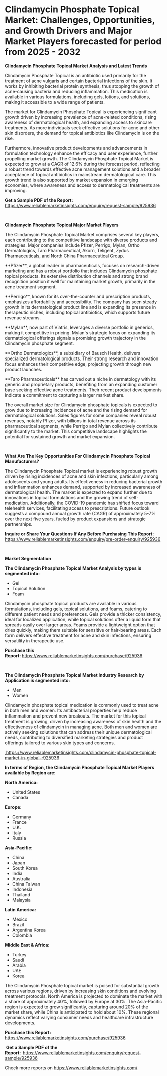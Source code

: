 <p><h1>Clindamycin Phosphate Topical Market: Challenges, Opportunities, and Growth Drivers and Major Market Players forecasted for period from 2025 - 2032</h1></p><p><strong>Clindamycin Phosphate Topical Market Analysis and Latest Trends</strong></p>
<p><p>Clindamycin Phosphate Topical is an antibiotic used primarily for the treatment of acne vulgaris and certain bacterial infections of the skin. It works by inhibiting bacterial protein synthesis, thus stopping the growth of acne-causing bacteria and reducing inflammation. This medication is available in various formulations, including gels, lotions, and solutions, making it accessible to a wide range of patients.</p><p>The market for Clindamycin Phosphate Topical is experiencing significant growth driven by increasing prevalence of acne-related conditions, rising awareness of dermatological health, and expanding access to skincare treatments. As more individuals seek effective solutions for acne and other skin disorders, the demand for topical antibiotics like Clindamycin is on the rise. </p><p>Furthermore, innovative product developments and advancements in formulation technology enhance the efficacy and user experience, further propelling market growth. The Clindamycin Phosphate Topical Market is expected to grow at a CAGR of 12.6% during the forecast period, reflecting a robust trend towards effective acne management solutions and a broader acceptance of topical antibiotics in mainstream dermatological care. This growth trend is also supported by market expansion in emerging economies, where awareness and access to dermatological treatments are improving.</p></p>
<p><strong>Get a Sample PDF of the Report:&nbsp;</strong> <a href="https://www.reliablemarketinsights.com/enquiry/request-sample/925936?utm_campaign=3212&utm_medium=2&utm_source=Github&utm_content=ia&utm_term=08032025&utm_id=clindamycin-phosphate-topical">https://www.reliablemarketinsights.com/enquiry/request-sample/925936</a></p>
<p>&nbsp;</p>
<p><strong>Clindamycin Phosphate Topical Major Market Players</strong></p>
<p><p>The Clindamycin Phosphate Topical Market comprises several key players, each contributing to the competitive landscape with diverse products and strategies. Major companies include Pfizer, Perrigo, Mylan, Ortho Dermatologics, Taro Pharmaceutical, Akorn, Teligent, Zydus Pharmaceuticals, and North China Pharmaceutical Group.</p><p>**Pfizer**, a global leader in pharmaceuticals, focuses on research-driven marketing and has a robust portfolio that includes Clindamycin phosphate topical products. Its extensive distribution channels and strong brand recognition position it well for maintaining market growth, primarily in the acne treatment segment.</p><p>**Perrigo**, known for its over-the-counter and prescription products, emphasizes affordability and accessibility. The company has seen steady growth in its dermatological product line and is expanding its presence in therapeutic niches, including topical antibiotics, which supports future revenue streams.</p><p>**Mylan**, now part of Viatris, leverages a diverse portfolio in generics, making it competitive in pricing. Mylan's strategic focus on expanding its dermatological offerings signals a promising growth trajectory in the Clindamycin phosphate segment.</p><p>**Ortho Dermatologics**, a subsidiary of Bausch Health, delivers specialized dermatological products. Their strong research and innovation focus enhances their competitive edge, projecting growth through new product launches.</p><p>**Taro Pharmaceuticals** has carved out a niche in dermatology with its generic and proprietary products, benefiting from an expanding customer base seeking effective acne treatments. Their recent product developments indicate a commitment to capturing a larger market share.</p><p>The overall market size for Clindamycin phosphate topicals is expected to grow due to increasing incidences of acne and the rising demand for dermatological solutions. Sales figures for some companies reveal robust revenues, notably Pfizer, with billions in total revenue across its pharmaceutical segments, while Perrigo and Mylan collectively contribute significantly to the market. This competitive landscape highlights the potential for sustained growth and market expansion.</p></p>
<p>&nbsp;</p>
<p><strong>What Are The Key Opportunities For Clindamycin Phosphate Topical Manufacturers?</strong></p>
<p><p>The Clindamycin Phosphate Topical market is experiencing robust growth driven by rising incidences of acne and skin infections, particularly among adolescents and young adults. Its effectiveness in reducing bacterial growth and inflammation enhances demand, supported by increased awareness of dermatological health. The market is expected to expand further due to innovations in topical formulations and the growing trend of self-medication. Additionally, the COVID-19 pandemic has shifted focus toward telehealth services, facilitating access to prescriptions. Future outlook suggests a compound annual growth rate (CAGR) of approximately 5-7% over the next five years, fueled by product expansions and strategic partnerships.</p></p>
<p><strong>Inquire or Share Your Questions If Any Before Purchasing This Report:</strong> <a href="https://www.reliablemarketinsights.com/enquiry/pre-order-enquiry/925936?utm_campaign=3212&utm_medium=2&utm_source=Github&utm_content=ia&utm_term=08032025&utm_id=clindamycin-phosphate-topical">https://www.reliablemarketinsights.com/enquiry/pre-order-enquiry/925936</a></p>
<p>&nbsp;</p>
<p><strong>Market Segmentation</strong></p>
<p><strong>The Clindamycin Phosphate Topical Market Analysis by types is segmented into:</strong></p>
<p><ul><li>Gel</li><li>Topical Solution</li><li>Foam</li></ul></p>
<p><p>Clindamycin phosphate topical products are available in various formulations, including gels, topical solutions, and foams, catering to different patient needs and preferences. Gels provide a thicker consistency, ideal for localized application, while topical solutions offer a liquid form that spreads easily over larger areas. Foams provide a lightweight option that dries quickly, making them suitable for sensitive or hair-bearing areas. Each form delivers effective treatment for acne and skin infections, ensuring versatility in therapeutic use.</p></p>
<p><strong>Purchase this Report:&nbsp;</strong><a href="https://www.reliablemarketinsights.com/purchase/925936?utm_campaign=3212&utm_medium=2&utm_source=Github&utm_content=ia&utm_term=08032025&utm_id=clindamycin-phosphate-topical">https://www.reliablemarketinsights.com/purchase/925936</a></p>
<p>&nbsp;</p>
<p><strong>The Clindamycin Phosphate Topical Market Industry Research by Application is segmented into:</strong></p>
<p><ul><li>Men</li><li>Women</li></ul></p>
<p><p>Clindamycin phosphate topical medication is commonly used to treat acne in both men and women. Its antibacterial properties help reduce inflammation and prevent new breakouts. The market for this topical treatment is growing, driven by increasing awareness of skin health and the effectiveness of clindamycin in managing acne. Both men and women are actively seeking solutions that can address their unique dermatological needs, contributing to diversified marketing strategies and product offerings tailored to various skin types and concerns.</p></p>
<p><a href="https://www.reliablemarketinsights.com/clindamycin-phosphate-topical-market-in-global-r925936?utm_campaign=3212&utm_medium=2&utm_source=Github&utm_content=ia&utm_term=08032025&utm_id=clindamycin-phosphate-topical">&nbsp;https://www.reliablemarketinsights.com/clindamycin-phosphate-topical-market-in-global-r925936</a></p>
<p><strong>In terms of Region, the Clindamycin Phosphate Topical Market Players available by Region are:</strong></p>
<p>
    <p> <strong> North America: </strong>
        <ul>
            <li>United States</li>
            <li>Canada</li>
        </ul>
        </p> 
    <p> <strong> Europe: </strong>
        <ul>
            <li>Germany</li>
            <li>France</li>
            <li>U.K.</li>
            <li>Italy</li>
            <li>Russia</li>
        </ul>
        </p> 
    <p> <strong> Asia-Pacific: </strong>
        <ul>
            <li>China</li>
            <li>Japan</li>
            <li>South Korea</li>
            <li>India</li>
            <li>Australia</li>
            <li>China Taiwan</li>
            <li>Indonesia</li>
            <li>Thailand</li>
            <li>Malaysia</li>
        </ul>
        </p> 
    <p> <strong> Latin America: </strong>
        <ul>
            <li>Mexico</li>
            <li>Brazil</li>
            <li>Argentina Korea</li>
            <li>Colombia</li>
        </ul>
        </p> 
    <p> <strong> Middle East & Africa: </strong>
        <ul>
            <li>Turkey</li>
            <li>Saudi</li>
            <li>Arabia</li>
            <li>UAE</li>
            <li>Korea</li>
        </ul>
    </p>
    </p>
<p><p>The Clindamycin Phosphate topical market is poised for substantial growth across various regions, driven by increasing skin conditions and evolving treatment protocols. North America is projected to dominate the market with a share of approximately 40%, followed by Europe at 30%. The Asia-Pacific region is expected to grow significantly, capturing around 20% of the market share, while China is anticipated to hold about 10%. These regional dynamics reflect varying consumer needs and healthcare infrastructure developments.</p></p>
<p><strong>Purchase this Report: </strong><a href="https://www.reliablemarketinsights.com/purchase/925936?utm_campaign=3212&utm_medium=2&utm_source=Github&utm_content=ia&utm_term=08032025&utm_id=clindamycin-phosphate-topical">https://www.reliablemarketinsights.com/purchase/925936</a></p>
<p>&nbsp;<strong>Get a Sample PDF of the Report:&nbsp;&nbsp;</strong><a href="https://www.reliablemarketinsights.com/enquiry/request-sample/925936?utm_campaign=3212&utm_medium=2&utm_source=Github&utm_content=ia&utm_term=08032025&utm_id=clindamycin-phosphate-topical">https://www.reliablemarketinsights.com/enquiry/request-sample/925936</a></p>
<p><strong></strong></p>
<p>Check more reports on <a href="https://www.reliablemarketinsights.com/?utm_campaign=3212&utm_medium=2&utm_source=Github&utm_content=ia&utm_term=08032025&utm_id=clindamycin-phosphate-topical">https://www.reliablemarketinsights.com/</a></p>